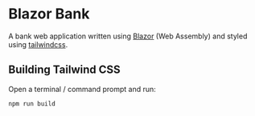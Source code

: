# Blazor Bank

A bank web application written using [Blazor](https://dotnet.microsoft.com/apps/aspnet/web-apps/blazor) (Web Assembly) and styled using [tailwindcss](https://tailwindcss.com/).

## Building Tailwind CSS

Open a terminal / command prompt and run:

```
npm run build
```